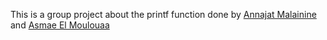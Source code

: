 This is a group project about the printf function done by [Annajat Malainine](github.com/najatmalainine) and [Asmae El Moulouaa](github.com/ASMAEE20)
